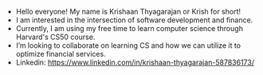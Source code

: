 - Hello everyone! My name is Krishaan Thyagarajan or Krish for short!
- I am interested in the intersection of software development and finance.
- Currently, I am using my free time to learn computer science through Harvard's CS50 course.
- I’m looking to collaborate on learning CS and how we can utilize it to optimize financial services.
- Linkedin: https://www.linkedin.com/in/krishaan-thyagarajan-587836173/
<!---
krishaanthyagarajan/krishaanthyagarajan is a ✨ special ✨ repository because its `README.md` (this file) appears on your GitHub profile.
You can click the Preview link to take a look at your changes.
--->
